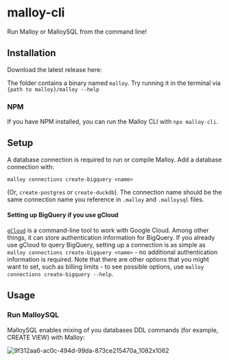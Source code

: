 # malloy-cli

Run Malloy or MalloySQL from the command line!

## Installation

Download the latest release here:

The folder contains a binary named `malloy`. Try running it in the terminal via `{path to malloy}/malloy --help`

### NPM

If you have NPM installed, you can run the Malloy CLI with `npx malloy-cli`.

## Setup

A database connection is required to run or compile Malloy. Add a database connection with:

```
malloy connections create-bigquery <name>
```

(Or, `create-postgres` or `create-duckdb`). The connection name should be the same connection name you reference in `.malloy` and `.malloysql` files.

#### Setting up BigQuery if you use gCloud

[`gCloud`](https://cloud.google.com/cli) is a command-line tool to work with Google Cloud. Among other things, it can store authentication information for BigQuery. If you already use gCloud to query BigQuery, setting up a connection is as simple as `malloy connections create-bigquery <name>` - no additional authentication information is required. Note that there are other options that you might want to set, such as billing limits - to see possible options, use `malloy connections create-bigquery --help`.

## Usage

### Run MalloySQL

MalloySQL enables mixing of you databases DDL commands (for example, CREATE VIEW) with Malloy:

![9f312aa6-ac0c-494d-99da-873ce215470a_1082x1062](https://github.com/malloydata/malloy-cli/assets/108260/6a4b474c-0395-4896-8d38-dedbb945d865)
